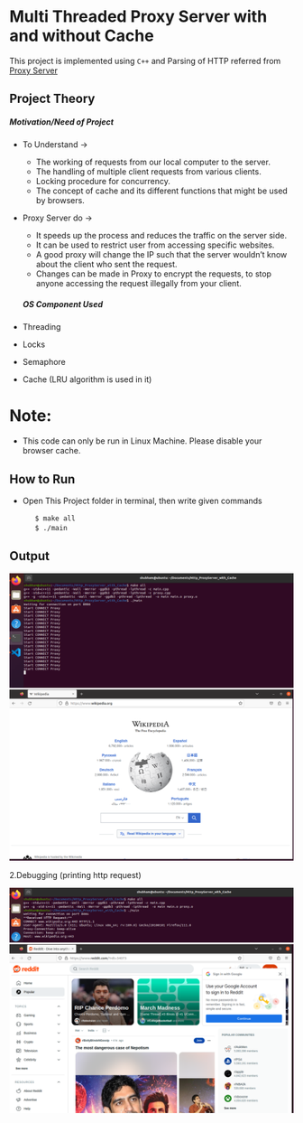 <h1>Multi Threaded Proxy Server with and without Cache</h1>

This project is implemented using `C++` and Parsing of HTTP referred from <a href = "https://github.com/nekipelov/httpparser"> Proxy Server </a>

## Project Theory


##### Motivation/Need of Project

- To Understand →
  - The working of requests from our local computer to the server.
  - The handling of multiple client requests from various clients.
  - Locking procedure for concurrency.
  - The concept of cache and its different functions that might be used by browsers.
- Proxy Server do →
  - It speeds up the process and reduces the traffic on the server side.
  - It can be used to restrict user from accessing specific websites.
  - A good proxy will change the IP such that the server wouldn’t know about the client who sent the request.
  - Changes can be made in Proxy to encrypt the requests, to stop anyone accessing the request illegally from your client.

  ##### OS Component Used ​

- Threading
- Locks
- Semaphore
- Cache (LRU algorithm is used in it)

# Note:

- This code can only be run in Linux Machine. Please disable your browser cache.

## How to Run

- Open This Project folder in terminal,
  then write given commands
  ```bash
     $ make all
     $ ./main
  ```

## Output
![alt text](<Screenshot from 2024-03-30 23-54-06.png>)          ![alt text](<Screenshot from 2024-03-30 23-55-14.png>)

2.Debugging (printing http request)

![alt text](<Screenshot from 2024-03-30 23-49-18.png>)          ![alt text](<Screenshot from 2024-03-30 23-54-49.png>)